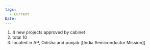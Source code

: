 ```yaml
---
tags:
  - Current
Date:
---
```

1. 4 new projects approved by cabinet
2. total 10
3. located in AP, Odisha and punjab
[[India Semiconductor Mission]]